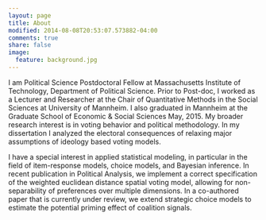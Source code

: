 ```yaml
---
layout: page
title: About
modified: 2014-08-08T20:53:07.573882-04:00
comments: true
share: false
image:
  feature: background.jpg
---
```


I am Political Science Postdoctoral Fellow at Massachusetts Institute of Technology, Department of Political Science.  Prior to Post-doc, I worked as a Lecturer and Researcher at the Chair of Quantitative Methods in the Social Sciences at University of Mannheim. I also graduated in Mannheim at the Graduate School of Economic & Social Sciences May, 2015. My broader research interest is in voting behavior and political methodology. In my dissertation I analyzed the electoral consequences of relaxing major assumptions of ideology based voting models.

I have a special interest in applied statistical modeling, in particular in the field of item-response models, choice models, and Bayesian inference. In recent publication in Political Analysis, we implement a correct specification of the weighted euclidean distance spatial voting model, allowing for non-separability of preferences over multiple dimensions. In a co-authored paper that is currently under review, we extend strategic choice models to estimate the potential priming effect of coalition signals. 

